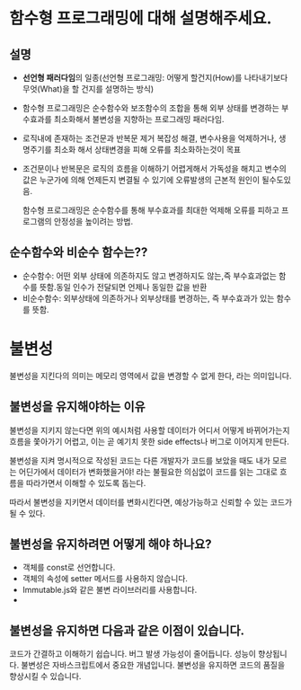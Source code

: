 # 함수형 프로그래밍에 대해 설명해주세요.  

## 설명
- **선언형 패러다임**의 일종(선언형 프로그래밍: 어떻게 할건지(How)를 나타내기보다 무엇(What)을 할 건지를 설명하는 방식) 
- 함수형 프로그래밍은 순수함수와 보조함수의 조합을 통해 외부 상태를 변경하는 부수효과를 최소화해서 불변성을 지향하는 프로그래밍 패러다임.
- 로직내에 존재하는 조건문과 반복문 제거 복잡성 해결, 변수사용을 억제하거나, 생명주기를 최소화 해서 상태변경을 피해 오류를 최소화하는것이 목표
- 조건문이나 반복문은 로직의 흐름을 이해하기 어렵게해서 가독성을 해치고 변수의 값은 누군가에 의해 언제든지 변결될 수 있기에 오류발생의 근본적 원인이 될수도있음.

  함수형 프로그래밍은 순수함수를 통해 부수효과를 최대한 억제해 오류를 피하고 프로그램의 안정성을 높이려는 방법.


## 순수함수와 비순수 함수는??
- 순수함수: 어떤 외부 상태에 의존하지도 않고 변경하지도 않는,즉 부수효과없는 함수를 뜻함.동일 인수가 전달되면 언제나 동일한 값을 반환
- 비순수함수: 외부상태에 의존하거나 외부상태를 변경하는, 즉 부수효과가 있는 함수를 뜻함.

# 불변성
불변성을 지킨다의 의미는 메모리 영역에서 값을 변경할 수 없게 한다, 라는 의미입니다.  

## 불변성을 유지해야하는 이유
불변성을 지키지 않는다면 위의 예시처럼 사용할 데이터가 어디서 어떻게 바뀌어가는지 흐름을 쫓아가기 어렵고, 이는 곧 예기치 못한 side effects나 버그로 이어지게 만든다.

불변성을 지켜 명시적으로 작성된 코드는 다른 개발자가 코드를 보았을 때도 내가 모르는 어딘가에서 데이터가 변화했을거야! 라는 불필요한 의심없이 코드를 읽는 그대로 흐름을 따라가면서 이해할 수 있도록 돕는다.

따라서 불변성을 지키면서 데이터를 변화시킨다면, 예상가능하고 신뢰할 수 있는 코드가 될 수 있다.

## 불변성을 유지하려면 어떻게 해야 하나요?  
- 객체를 const로 선언합니다.
- 객체의 속성에 setter 메서드를 사용하지 않습니다.
- Immutable.js와 같은 불변 라이브러리를 사용합니다.
- 
## 불변성을 유지하면 다음과 같은 이점이 있습니다.

코드가 간결하고 이해하기 쉽습니다.
버그 발생 가능성이 줄어듭니다.
성능이 향상됩니다.
불변성은 자바스크립트에서 중요한 개념입니다. 불변성을 유지하면 코드의 품질을 향상시킬 수 있습니다.
